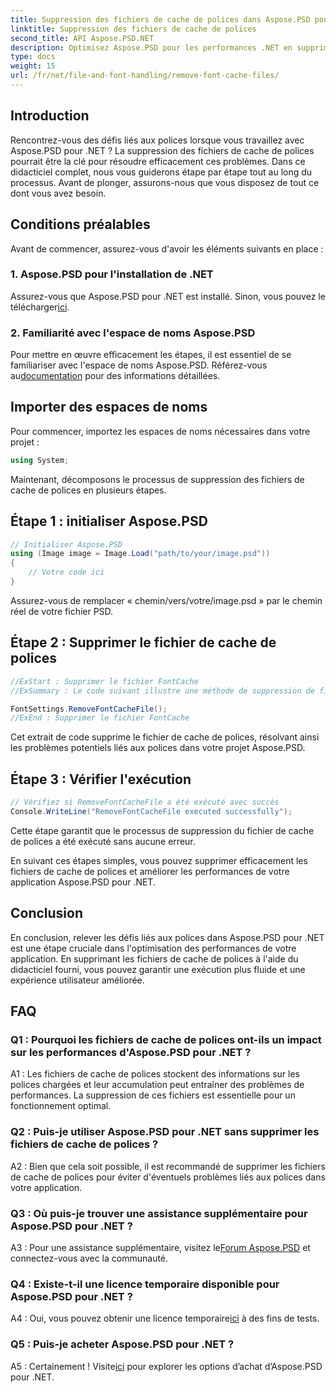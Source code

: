 ```yaml
---
title: Suppression des fichiers de cache de polices dans Aspose.PSD pour .NET
linktitle: Suppression des fichiers de cache de polices
second_title: API Aspose.PSD.NET
description: Optimisez Aspose.PSD pour les performances .NET en supprimant les fichiers de cache de polices. Suivez notre guide étape par étape pour une exécution fluide.
type: docs
weight: 15
url: /fr/net/file-and-font-handling/remove-font-cache-files/
---
```

## Introduction

Rencontrez-vous des défis liés aux polices lorsque vous travaillez avec Aspose.PSD pour .NET ? La suppression des fichiers de cache de polices pourrait être la clé pour résoudre efficacement ces problèmes. Dans ce didacticiel complet, nous vous guiderons étape par étape tout au long du processus. Avant de plonger, assurons-nous que vous disposez de tout ce dont vous avez besoin.

## Conditions préalables

Avant de commencer, assurez-vous d'avoir les éléments suivants en place :

### 1. Aspose.PSD pour l'installation de .NET

 Assurez-vous que Aspose.PSD pour .NET est installé. Sinon, vous pouvez le télécharger[ici](https://releases.aspose.com/psd/net/).

### 2. Familiarité avec l'espace de noms Aspose.PSD

 Pour mettre en œuvre efficacement les étapes, il est essentiel de se familiariser avec l'espace de noms Aspose.PSD. Référez-vous au[documentation](https://reference.aspose.com/psd/net/) pour des informations détaillées.

## Importer des espaces de noms

Pour commencer, importez les espaces de noms nécessaires dans votre projet :

```csharp
using System;
```

Maintenant, décomposons le processus de suppression des fichiers de cache de polices en plusieurs étapes.

## Étape 1 : initialiser Aspose.PSD

```csharp
// Initialiser Aspose.PSD
using (Image image = Image.Load("path/to/your/image.psd"))
{
    // Votre code ici
}
```

Assurez-vous de remplacer « chemin/vers/votre/image.psd » par le chemin réel de votre fichier PSD.

## Étape 2 : Supprimer le fichier de cache de polices

```csharp
//ExStart : Supprimer le fichier FontCache
//ExSummary : Le code suivant illustre une méthode de suppression de fichiers avec le cache des polices chargées.

FontSettings.RemoveFontCacheFile();
//ExEnd : Supprimer le fichier FontCache
```

Cet extrait de code supprime le fichier de cache de polices, résolvant ainsi les problèmes potentiels liés aux polices dans votre projet Aspose.PSD.

## Étape 3 : Vérifier l'exécution

```csharp
// Vérifiez si RemoveFontCacheFile a été exécuté avec succès
Console.WriteLine("RemoveFontCacheFile executed successfully");
```

Cette étape garantit que le processus de suppression du fichier de cache de polices a été exécuté sans aucune erreur.

En suivant ces étapes simples, vous pouvez supprimer efficacement les fichiers de cache de polices et améliorer les performances de votre application Aspose.PSD pour .NET.

## Conclusion

En conclusion, relever les défis liés aux polices dans Aspose.PSD pour .NET est une étape cruciale dans l'optimisation des performances de votre application. En supprimant les fichiers de cache de polices à l'aide du didacticiel fourni, vous pouvez garantir une exécution plus fluide et une expérience utilisateur améliorée.

## FAQ

### Q1 : Pourquoi les fichiers de cache de polices ont-ils un impact sur les performances d'Aspose.PSD pour .NET ?

A1 : Les fichiers de cache de polices stockent des informations sur les polices chargées et leur accumulation peut entraîner des problèmes de performances. La suppression de ces fichiers est essentielle pour un fonctionnement optimal.

### Q2 : Puis-je utiliser Aspose.PSD pour .NET sans supprimer les fichiers de cache de polices ?

A2 : Bien que cela soit possible, il est recommandé de supprimer les fichiers de cache de polices pour éviter d'éventuels problèmes liés aux polices dans votre application.

### Q3 : Où puis-je trouver une assistance supplémentaire pour Aspose.PSD pour .NET ?

 A3 : Pour une assistance supplémentaire, visitez le[Forum Aspose.PSD](https://forum.aspose.com/c/psd/34) et connectez-vous avec la communauté.

### Q4 : Existe-t-il une licence temporaire disponible pour Aspose.PSD pour .NET ?

 A4 : Oui, vous pouvez obtenir une licence temporaire[ici](https://purchase.aspose.com/temporary-license/) à des fins de tests.

### Q5 : Puis-je acheter Aspose.PSD pour .NET ?

 A5 : Certainement ! Visite[ici](https://purchase.aspose.com/buy) pour explorer les options d’achat d’Aspose.PSD pour .NET.